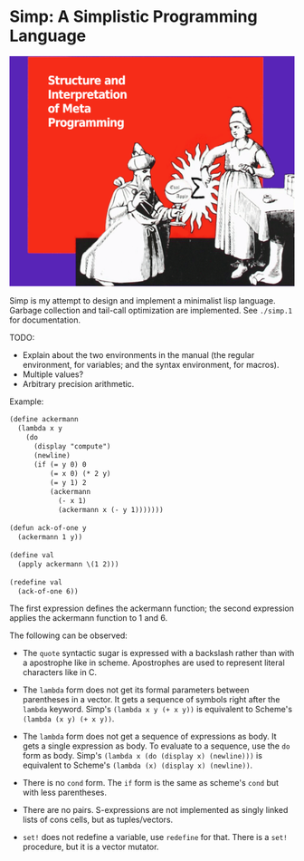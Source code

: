 # Simp: A Simplistic Programming Language

![A wizard kneeling in front of a down pointing witch](./simp.png)

Simp is my attempt to design and implement a minimalist lisp language.
Garbage collection and tail-call optimization are implemented.
See `./simp.1` for documentation.

TODO:
* Explain about the two environments in the manual (the regular
  environment, for variables; and the syntax environment, for macros).
* Multiple values?
* Arbitrary precision arithmetic.

Example:

```
(define ackermann
  (lambda x y
    (do
      (display "compute")
      (newline)
      (if (= y 0) 0
          (= x 0) (* 2 y)
          (= y 1) 2
          (ackermann
            (- x 1)
            (ackermann x (- y 1)))))))

(defun ack-of-one y
  (ackermann 1 y))

(define val
  (apply ackermann \(1 2)))

(redefine val
  (ack-of-one 6))
```

The first expression defines the ackermann function; the second
expression applies the ackermann function to 1 and 6.

The following can be observed:

* The `quote` syntactic sugar is expressed with a backslash rather than
  with a apostrophe like in scheme.  Apostrophes are used to represent
  literal characters like in C.

* The `lambda` form does not get its formal parameters between
  parentheses in a vector.  It gets a sequence of symbols right
  after the `lambda` keyword.  Simp's `(lambda x y (+ x y))` is
  equivalent to Scheme's `(lambda (x y) (+ x y))`.

* The `lambda` form does not get a sequence of expressions as body.  It
  gets a single expression as body.  To evaluate to a sequence, use the
  `do` form as body.  Simp's `(lambda x (do (display x) (newline)))` is
  equivalent to Scheme's `(lambda (x) (display x) (newline))`.

* There is no `cond` form. The `if` form is the same as scheme's `cond`
  but with less parentheses.

* There are no pairs.  S-expressions are not implemented as singly
  linked lists of cons cells, but as tuples/vectors.

* `set!` does not redefine a variable, use `redefine` for that.
  There is a `set!` procedure, but it is a vector mutator.
